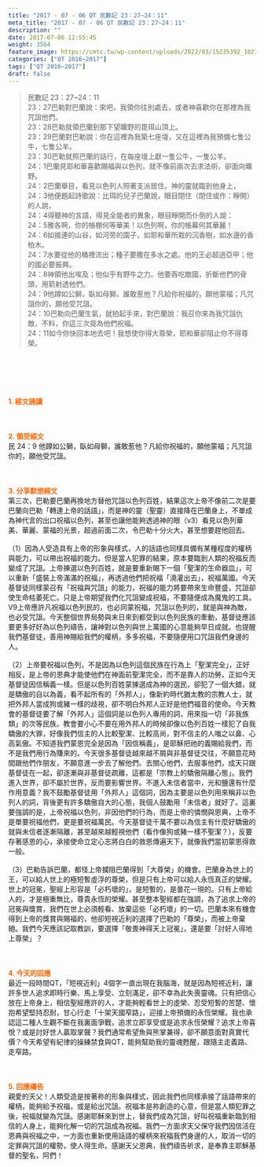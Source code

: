 ```yaml
---
title: "2017 - 07 - 06 QT 民數記 23：27~24：11"
meta_title: "2017 - 07 - 06 QT 民數記 23：27~24：11"
description: ""
date: 2017-07-06 12:55:45
weight: 3564
feature_image: https://cmtc.tw/wp-content/uploads/2022/03/15235392_10211799862337740_180693556567566654_o-1.webp
categories: ["QT 2016~2017"]
tags: ["QT 2016~2017"]
draft: false
---
```


<blockquote>民數記 23：27~24：11<br />
23：27巴勒對巴蘭說：來吧，我領你往別處去，或者神喜歡你在那裡為我咒詛他們。<br />
23：28巴勒就領巴蘭到那下望曠野的毘珥山頂上。<br />
23：29巴蘭對巴勒說：你在這裡為我築七座壇，又在這裡為我預備七隻公牛，七隻公羊。<br />
23：30巴勒就照巴蘭的話行，在每座壇上獻一隻公牛，一隻公羊。<br />
24：1巴蘭見耶和華喜歡賜福與以色列，就不像前兩次去求法術，卻面向曠野。<br />
24：2巴蘭舉目，看見以色列人照著支派居住。神的靈就臨到他身上，<br />
24：3他便題起詩歌說：比珥的兒子巴蘭說，眼目閉住（閉住或作：睜開）的人說，<br />
24：4得聽神的言語，得見全能者的異象，眼目睜開而仆倒的人說：<br />
24：5雅各啊，你的帳棚何等華美！以色列啊，你的帳幕何其華麗！<br />
24：6如接連的山谷，如河旁的園子，如耶和華所栽的沉香樹，如水邊的香柏木。<br />
24：7水要從他的桶裡流出；種子要撒在多水之處。他的王必超過亞甲；他的國必要振興。<br />
24：8神領他出埃及；他似乎有野牛之力。他要吞吃敵國，折斷他們的骨頭，用箭射透他們。<br />
24：9他蹲如公獅，臥如母獅，誰敢惹他？凡給你祝福的，願他蒙福；凡咒詛你的，願他受咒詛。<br />
24：10巴勒向巴蘭生氣，就拍起手來，對巴蘭說：我召你來為我咒詛仇敵，不料，你這三次竟為他們祝福。<br />
24：11如今你快回本地去吧！我想使你得大尊榮，耶和華卻阻止你不得尊榮。</blockquote><br />
&nbsp;<br />
<br />
&nbsp;<br />
<br />
<span style="color: #ff6600;"><strong>1. </strong><strong>經文誦讀</strong></span><br />
<br />
<span style="color: #ff6600;"><strong> </strong></span><br />
<br />
<span style="color: #ff6600;"><strong>2. </strong><strong>領受經文<br />
</strong></span>民 24：9 他蹲如公獅，臥如母獅，誰敢惹他？凡給你祝福的，願他蒙福；凡咒詛你的，願他受咒詛。<br />
<br />
&nbsp;<br />
<br />
<span style="color: #ff6600;"><strong>3. 分享默想經文<br />
</strong></span>第三次，巴勒要巴蘭再換地方替他咒詛以色列百姓，結果這次上帝不像前二次是要巴蘭向巴勒「轉達上帝的話語」，而是神的靈（聖靈）直接降在巴蘭身上，不單成為神代言的出口祝福以色列，甚至也讓他能夠透過神的眼（v3）看見以色列華美、華麗、蒙福的光景，超過前面二次，令巴勒十分火大，甚至想要趕他回去。<br />
<br />
（1）因為人受造具有上帝的形象與樣式，人的話語也同樣具備有某種程度的權柄與能力，可以帶出祝福的能力。但是當人犯罪的結果，原本要臨到人類的祝福反而變成了咒詛。上帝揀選以色列百姓，就是要重新賜下一個「聖潔的生命器皿」，可以重新「盛裝上帝滿滿的祝福」，再透過他們把祝福「澆灌出去」，祝福萬國。今天基督徒同樣蒙召有「祝福與咒詛」的能力，祝福的能力將要帶來生命豐盛，咒詛卻使生命枯萎死亡。只是上帝期望我們化咒詛變成祝福，不要隨便成為魔鬼的工具。V9上帝應許凡祝福以色列民的，也必同蒙祝福，咒詛以色列的，就是與神為敵，也必受咒詛。今天整個世界局勢與末日來到都受到以色列民族的牽動，基督徒應該要更多好好為以色列禱告，讓神對以色列與世上萬國的心意能夠早日成就。也提醒我們基督徒，善用神賜給我們的權柄，多多祝福，不要隨便用口咒詛我們身邊的人。<br />
<br />
（2）上帝要祝福以色列，不是因為以色列這個民族在行為上「聖潔完全」，正好相反，是上帝的恩典才能使他們在神面前聖潔完全，而不是靠人的功勞，正如今天基督徒因信稱義一樣。但是以色列百姓蒙揀選成為神的選民，卻犯了一個大錯，就是驕傲的自以為義，看不起所有的「外邦人」，像新約時代猶太教的宗教人士，就把外邦人當成狗或豬一樣的歧視，卻不明白外邦人正好是他們福音的使命。今天教會的基督徒要了解「外邦人」這個詞是以色列人專用的詞，用來指一切「非我族類」的次等民族。教會要小心不要在用外邦人的時候卻像以色列百姓一樣犯了自我驕傲的大罪，好像我們信主的人比較聖潔、比較高尚，對不信主的人嗤之以鼻、心高氣傲。不知道我們蒙恩完全是因為「因信稱義」，是耶穌把祂的義賜給我們，而不是我們用行為賺來的。今天很多基督徒越來越不屑與非基督徒交往，不願意花時間跟他們作朋友，不願意進一步去了解他們、去關心他們，去服事他們，成天只跟基督徒在一起，卻逐漸與非基督徒疏離，這都是「宗教上的驕傲隔離心態」。我們進入世界，卻不屬於世界，反而要影響世界。不進入未信者當中，光和鹽還有什麼作用意義？我不鼓勵基督徒用「外邦人」這個詞，因為主要是以色列用來稱非以色列人的詞，背後更有許多驕傲自大的心態，我個人鼓勵用「未信者」就好了。這裏要強調的是，上帝祝福以色列，非因他們的行為，而是上帝的憐憫與恩典，上帝不是單要祝福他們，更是要祝福萬民。今天基督徒千萬不要以為信主有什麼好驕傲的就與未信者逐漸隔離，甚至越來越輕視他們（看作像狗或豬一樣不聖潔？），反要存著感恩的心，承接使命立定心志將白白的救恩傳遍天下，就像我們當初蒙恩得救一般。<br />
<br />
（3）巴勒告訴巴蘭，都怪上帝攔阻巴蘭得到「大尊榮」的機會。巴蘭身為世上的王，可以給人世上的極短暫虛浮的尊榮，但是只有上帝可以給人永恆真正的榮耀。世上的冠冕，聖經上形容是「必朽壞的」，是短暫的，是曇花一現的。只有上帝給人的，才是極重無比，尊貴永恆的榮耀。甚至整本聖經都在強調，為了追求上帝的冠冕與獎賞，我們在世上必須輕看、放棄這些「必朽壞」的一切。巴蘭本來有機會得到上帝的獎賞與賜福的，他卻短視近利的選擇了巴勒的「尊榮」，而被上帝棄絕。我們今天應該記取教訓，要選擇「敬畏神得天上冠冕」，還是要「討好人得地上尊榮」？<br />
<br />
&nbsp;<br />
<br />
<span style="color: #ff6600;"><strong>4. 今天的回應<br />
</strong></span>最近一段時間QT，「短視近利」4個字一直出現在我腦海，就是因為短視近利，讓許多世人追求即時行樂、馬上享受、立刻滿足，卻不幸為此失喪靈魂。只有把信心放在上帝身上，相信聖經應許的人，才能夠輕看世上的虛榮、忍受短暫的苦楚、懷抱希望堅持忍耐，甘心行走「十架天國窄路」，迎接上帝預備的永恆榮耀。我也承認這二種人生觀不斷在我裏面爭戰，追求立即享受或是追求永恆榮耀？追求上帝喜悅？或是討好世人贏取掌聲？我們通常希望魚與熊掌兼得，卻不願意面對真實代價？今天希望有紀律的操練禁食與QT，能夠幫助我的靈魂甦醒，跟隨主走義路、走窄路。<br />
<br />
&nbsp;<br />
<br />
<span style="color: #ff6600;"><strong>5. 回應禱告<br />
</strong></span>親愛的天父！人類受造是按著祢的形象與樣式，因此我們也同樣承接了話語帶來的權柄，能夠給予祝福，或是給出咒詛。祝福本是祢創造的心意，但是當人類犯罪之後，祝福就變為咒詛。感謝耶穌來到世上，替我們成為咒詛，好叫祝福重新臨到相信的人身上，能夠化解一切的咒詛成為祝福。我們一方面求天父保守我們因信活在恩典與祝福之中，一方面也重新使用話語的權柄來祝福我們身邊的人，取消一切的定罪與咒詛的權勢，使人得生命。感謝天父恩典，我們禱告祈求，是奉靠主耶穌基督的聖名，阿們！
        